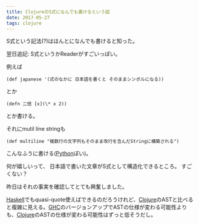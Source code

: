 ```yaml
---
title: ClojureのS式になんでも書けるという話
date: 2017-05-27
tags: clojure
---
```


S式という記法(?)はほんとになんでも書けると知った。

翌日追記: S式というかReaderがすごいっぽい。

例えば

    (def japanese '(式のなかに 日本語を書くと そのままシンボルになる))

とか

    (defn 二倍 [x](\* x 2))

とか書ける。

それにmutil line stringも

    (def multiline "複数行の文字列もそのまま改行を含んだStringに構築される")

こんなふうに書ける([Python](http://d.hatena.ne.jp/keyword/Python)ぽい)。

何が嬉しいって、 日本語で書いた文章がS式として構造化できるところ。 すごくない？

昨日はそれの事実を確認してとても興奮しました。

[Haskell](http://d.hatena.ne.jp/keyword/Haskell)でもquasi-quote使えばできるのだろうけれど、[Clojure](http://d.hatena.ne.jp/keyword/Clojure)のASTと比べると複雑に見える。[GHC](http://d.hatena.ne.jp/keyword/GHC)のバージョンアップでASTの仕様が変わる可能性よりも、[Clojure](http://d.hatena.ne.jp/keyword/Clojure)のASTの仕様が変わる可能性はずっと低そうだし。

